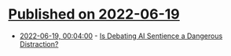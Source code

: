 # [Published on 2022-06-19](index.md)

* [2022-06-19, 00:04:00](https://slashdot.org/story/22/06/18/0153245/is-debating-ai-sentience-a-dangerous-distraction?utm_source=rss1.0mainlinkanon&utm_medium=feed) - [Is Debating AI Sentience a Dangerous Distraction?](https://slashdot.org/story/22/06/18/0153245/is-debating-ai-sentience-a-dangerous-distraction?utm_source=rss1.0mainlinkanon&utm_medium=feed)
